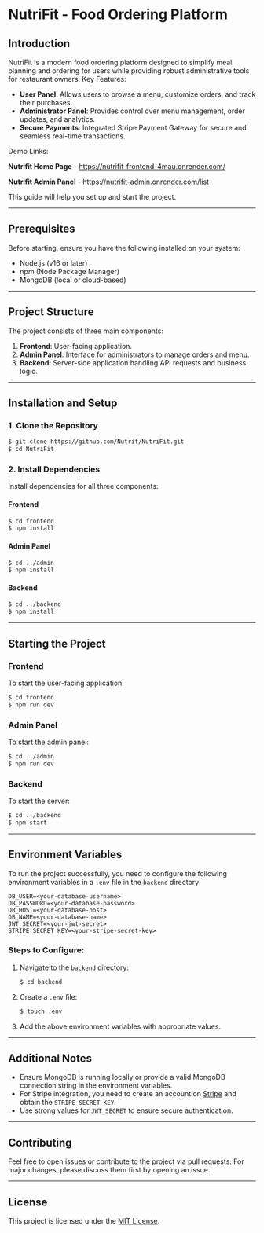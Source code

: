 # NutriFit - Food Ordering Platform

## Introduction
NutriFit is a modern food ordering platform designed to simplify meal planning and ordering for users while providing robust administrative tools for restaurant owners. 
Key Features:
- **User Panel**: Allows users to browse a menu, customize orders, and track their purchases.
- **Administrator Panel**: Provides control over menu management, order updates, and analytics.
- **Secure Payments**: Integrated Stripe Payment Gateway for secure and seamless real-time transactions.

Demo Links:

**Nutrifit Home Page** - https://nutrifit-frontend-4mau.onrender.com/

**Nutrifit Admin Panel** - https://nutrifit-admin.onrender.com/list

This guide will help you set up and start the project.

---

## Prerequisites
Before starting, ensure you have the following installed on your system:
- Node.js (v16 or later)
- npm (Node Package Manager)
- MongoDB (local or cloud-based)

---

## Project Structure
The project consists of three main components:
1. **Frontend**: User-facing application.
2. **Admin Panel**: Interface for administrators to manage orders and menu.
3. **Backend**: Server-side application handling API requests and business logic.

---

## Installation and Setup
### 1. Clone the Repository
```bash
$ git clone https://github.com/Nutrit/NutriFit.git
$ cd NutriFit
```

### 2. Install Dependencies
Install dependencies for all three components:

#### Frontend
```bash
$ cd frontend
$ npm install
```

#### Admin Panel
```bash
$ cd ../admin
$ npm install
```

#### Backend
```bash
$ cd ../backend
$ npm install
```

---

## Starting the Project
### Frontend
To start the user-facing application:
```bash
$ cd frontend
$ npm run dev
```

### Admin Panel
To start the admin panel:
```bash
$ cd ../admin
$ npm run dev
```

### Backend
To start the server:
```bash
$ cd ../backend
$ npm start
```

---

## Environment Variables
To run the project successfully, you need to configure the following environment variables in a `.env` file in the `backend` directory:

```
DB_USER=<your-database-username>
DB_PASSWORD=<your-database-password>
DB_HOST=<your-database-host>
DB_NAME=<your-database-name>
JWT_SECRET=<your-jwt-secret>
STRIPE_SECRET_KEY=<your-stripe-secret-key>
```

### Steps to Configure:
1. Navigate to the `backend` directory:
   ```bash
   $ cd backend
   ```
2. Create a `.env` file:
   ```bash
   $ touch .env
   ```
3. Add the above environment variables with appropriate values.


---

## Additional Notes
- Ensure MongoDB is running locally or provide a valid MongoDB connection string in the environment variables.
- For Stripe integration, you need to create an account on [Stripe](https://stripe.com/) and obtain the `STRIPE_SECRET_KEY`.
- Use strong values for `JWT_SECRET` to ensure secure authentication.

---

## Contributing
Feel free to open issues or contribute to the project via pull requests. For major changes, please discuss them first by opening an issue.

---

## License
This project is licensed under the [MIT License](LICENSE).
